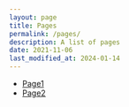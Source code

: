 ```yaml
---
layout: page
title: Pages
permalink: /pages/
description: A list of pages
date: 2021-11-06
last_modified_at: 2024-01-14
---
```


-   [Page1](/pages/page1)
-   [Page2](/pages/page2)